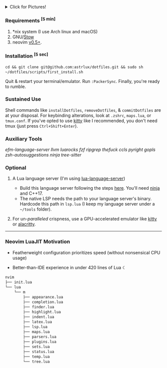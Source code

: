 <details><summary>Click for Pictures!</summary>
<img src="./img/terms.png" />
</details>

### Requirements <sup>[5 min]</sup>

1. *nix system (I use Arch linux and macOS)
2. GNU/[Stow](https://www.gnu.org/software/stow/)
3. neovim [v0.5+](https://neovim.io/).

### Installation <sup>[5 sec]</sup>

    cd && git clone git@github.com:astrlux/dotfiles.git && sudo sh ~/dotfiles/scripts/first_install.sh


Quit & restart your terminal/emulator. Run `:PackerSync`. Finally, you're ready to rumble.

### Sustained Use

Shell commands like `installDotfiles`, `removeDotfiles`, & `commitDotfiles` are at your disposal. For keybinding alterations, look at `.zshrc`, `maps.lua`, or `tmux.conf`. If you've opted to use [kitty](https://sw.kovidgoyal.net/kitty/conf/) like I recommended, you don't need tmux (just press `Ctrl+Shift+Enter`).

### Auxiliary Tools

_efm-language-server llvm luarocks fzf ripgrep thefuck ccls pyright gopls zsh-autosuggestions ninja tree-sitter_

### Optional

1. A Lua language server (I'm using [lua-language-server](https://github.com/sumneko/lua-language-server))
    -   Build this language server following the steps [here](https://github.com/sumneko/lua-language-server/wiki/Build-and-Run-(Standalone)). You'll need [ninja](https://github.com/ninja-build/ninja/wiki/Pre-built-Ninja-packages) and C++17.
    -   The native LSP needs the path to your language server's binary. Hardcode this path in `lsp.lua` (I keep my language server under a `~/tools` folder).

2. For un-_paralleled_ crispness, use a GPU-accelerated emulator like [kitty](https://sw.kovidgoyal.net/kitty/) or [alacritty](https://github.com/alacritty/alacritty).

___

### Neovim LuaJIT Motivation

- Featherweight configuration prioritizes speed (without nonsensical CPU usage)

- Better-than-IDE experience in under 420 lines of Lua ☾

```
nvim
├── init.lua
└── lua
    └── m
        ├── appearance.lua
        ├── completion.lua
        ├── finder.lua
        ├── highlight.lua
        ├── indent.lua
        ├── latex.lua
        ├── lsp.lua
        ├── maps.lua
        ├── parsers.lua
        ├── plugins.lua
        ├── sets.lua
        ├── status.lua
        ├── temp.lua
        └── tree.lua
```
